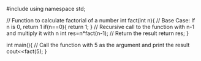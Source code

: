 #include<iostream>
using namespace std;

// Function to calculate factorial of a number
int fact(int n){
    // Base Case: If n is 0, return 1
    if(n==0){
        return 1;
    }
    // Recursive call to the function with n-1 and multiply it with n
    int res=n*fact(n-1);
    // Return the result
    return res;
}

int main(){
    // Call the function with 5 as the argument and print the result
    cout<<fact(5);
}
